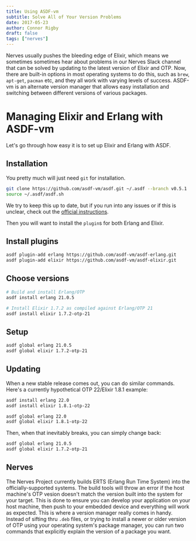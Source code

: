 ```yaml
---
title: Using ASDF-vm
subtitle: Solve All of Your Version Problems
date: 2017-05-23
author: Connor Rigby
draft: false
tags: ["nerves"]
---
```


Nerves usually pushes the bleeding edge of Elixir, which means we sometimes
sometimes hear about problems in our Nerves Slack channel that can be solved by
updating to the latest version of Elixir and OTP. Now, there are built-in
options in most operating systems to do this, such as `brew`, `apt-get`,
`pacman` etc, and they all work with varying levels of success. ASDF-vm is an
alternate version manager that allows easy installation and switching between
different versions of various packages.

<!--more-->

# Managing Elixir and Erlang with ASDF-vm

Let's go through how easy it is to set up Elixir and Erlang with ASDF.

## Installation

You pretty much will just need `git` for installation.

```sh
git clone https://github.com/asdf-vm/asdf.git ~/.asdf --branch v0.5.1
source ~/.asdf/asdf.sh
```

We try to keep this up to date, but if you run into any issues or if this is
unclear, check out the [official instructions](https://github.com/asdf-vm/asdf).

Then you will want to install the `plugin`s for both Erlang and Elixir.

## Install plugins

```sh
asdf plugin-add erlang https://github.com/asdf-vm/asdf-erlang.git
asdf plugin-add elixir https://github.com/asdf-vm/asdf-elixir.git
```

## Choose versions

```sh
# Build and install Erlang/OTP
asdf install erlang 21.0.5

# Install Elixir 1.7.2 as compiled against Erlang/OTP 21
asdf install elixir 1.7.2-otp-21
```

## Setup

```sh
asdf global erlang 21.0.5
asdf global elixir 1.7.2-otp-21
```

## Updating

When a new stable release comes out, you can do similar commands. Here's a
currently hypothetical OTP 22/Elixir 1.8.1 example:

```sh
asdf install erlang 22.0
asdf install elixir 1.8.1-otp-22

asdf global erlang 22.0
asdf global elixir 1.8.1-otp-22
```

Then, when that inevitably breaks, you can simply change back:

```sh
asdf global erlang 21.0.5
asdf global elixir 1.7.2-otp-21
```

## Nerves

The Nerves Project currently builds ERTS (Erlang Run Time System) into the
officially-supported systems. The build tools will throw an error if the host
machine's OTP vesion doesn't match the version built into the system for your
target.  This is done to ensure you can develop your application on your host
machine, then push to your embedded device and everything will work as expected.
This is where a version manager really comes in handy. Instead of sifting thru
`.deb` files, or trying to install a newer or older version of OTP using your
operating system's package manager, you can run two commands that explicitly
explain the version of a package you want.

